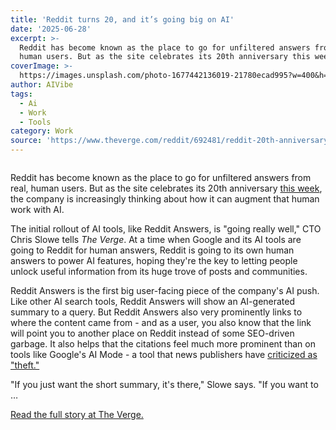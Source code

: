 ```yaml
---
title: 'Reddit turns 20, and it’s going big on AI'
date: '2025-06-28'
excerpt: >-
  Reddit has become known as the place to go for unfiltered answers from real,
  human users. But as the site celebrates its 20th anniversary this week, t...
coverImage: >-
  https://images.unsplash.com/photo-1677442136019-21780ecad995?w=400&h=200&fit=crop&auto=format
author: AIVibe
tags:
  - Ai
  - Work
  - Tools
category: Work
source: 'https://www.theverge.com/reddit/692481/reddit-20th-anniversary-cto-ai-future'
---
```


											

						
<figure>

<img alt="" data-caption="" data-portal-copyright="" data-has-syndication-rights="1" src="https://platform.theverge.com/wp-content/uploads/sites/2/2025/06/257827_Reddit_AI_CVirginia.jpg?quality=90&#038;strip=all&#038;crop=0,0,100,100" />
	<figcaption>
		</figcaption>
</figure>
<p class="has-text-align-none">Reddit has become known as the place to go for unfiltered answers from real, human users. But as the site celebrates its 20th anniversary <a href="https://x.com/Reddit/status/1937271493060092309">this week</a>, the company is increasingly thinking about how it can augment that human work with AI.</p>
<p class="has-text-align-none">The initial rollout of AI tools, like Reddit Answers, is "going really well," CTO Chris Slowe tells <em>The Verge</em>. At a time when Google and its AI tools are going to Reddit for human answers, Reddit is going to its own human answers to power AI features, hoping they're the key to letting people unlock useful information from its huge trove of posts and communities.</p>
<p class="has-text-align-none">Reddit Answers is the first big user-facing piece of the company's AI push. Like other AI search tools, Reddit Answers will show an AI-generated summary to a query. But Reddit Answers also very prominently links to where the content came from - and as a user, you also know that the link will point you to another place on Reddit instead of some SEO-driven garbage. It also helps that the citations feel much more prominent than on tools like Google's AI Mode - a tool that news publishers have <a href="https://www.theverge.com/news/672132/news-media-alliance-google-ai-mode-theft">criticized as "theft."</a></p>
<p class="has-text-align-none">"If you just want the short summary, it's there," Slowe says. "If you want to …</p>
<p><a href="https://www.theverge.com/reddit/692481/reddit-20th-anniversary-cto-ai-future">Read the full story at The Verge.</a></p>
						
									
